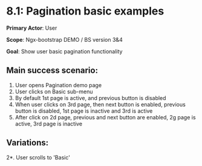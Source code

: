 8.1: Pagination basic examples
==============================

 **Primary Actor**: User 
 
 **Scope**: Ngx-bootstrap DEMO / BS version 3&4
 
 **Goal**: Show user basic pagination functionality
 
 Main success scenario:
----------------------

 1. User opens Pagination demo page
 2. User clicks on Basic sub-menu
 3. By default 1st page is active, and previous button is disabled
 4. When user clicks on 3rd page, then next button is enabled, previous button is disabled, 1st page is inactive 
 and 3rd is active
 5. After click on 2d page, previous and next button are enabled, 2g page is active, 3rd page is inactive
 
 Variations:
 ----------
 
 2*. User scrolls to 'Basic'
